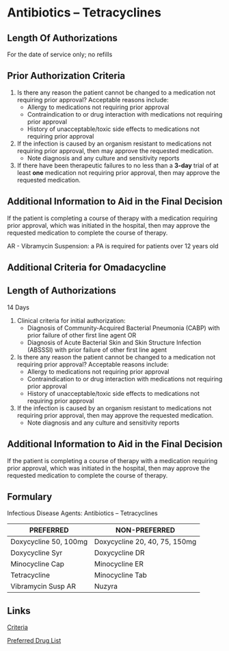 # Antibiotics – Tetracyclines

## Length Of Authorizations

For the date of service only; no refills

## Prior Authorization Criteria

1.  Is there any reason the patient cannot be changed to a medication not requiring prior approval? Acceptable reasons include:
    -   Allergy to medications not requiring prior approval
    -   Contraindication to or drug interaction with medications not requiring prior approval
    -   History of unacceptable/toxic side effects to medications not requiring prior approval
2.  If the infection is caused by an organism resistant to medications not requiring prior approval, then may approve the requested medication.
    -   Note diagnosis and any culture and sensitivity reports
3.  If there have been therapeutic failures to no less than a **3-day** trial of at least **one** medication not requiring prior approval, then may approve the requested medication.

## Additional Information to Aid in the Final Decision

If the patient is completing a course of therapy with a medication requiring prior approval, which was initiated in the hospital, then may approve the requested medication to complete the course of therapy.

AR - Vibramycin Suspension: a PA is required for patients over 12 years old

## Additional Criteria for Omadacycline

## Length of Authorizations

14 Days

1.  Clinical criteria for initial authorization:
    -   Diagnosis of Community-Acquired Bacterial Pneumonia (CABP) with prior failure of other first line agent OR
    -   Diagnosis of Acute Bacterial Skin and Skin Structure Infection (ABSSSI) with prior failure of other first line agent
2.  Is there any reason the patient cannot be changed to a medication not requiring prior approval? Acceptable reasons include:
    -   Allergy to medications not requiring prior approval
    -   Contraindication to or drug interaction with medications not requiring prior approval
    -   History of unacceptable/toxic side effects to medications not requiring prior approval
3.  If the infection is caused by an organism resistant to medications not requiring prior approval, then may approve the requested medication.
    -   Note diagnosis and any culture and sensitivity reports

## Additional Information to Aid in the Final Decision

If the patient is completing a course of therapy with a medication requiring prior approval, which was initiated in the hospital, then may approve the requested medication to complete the course of therapy.

## Formulary

Infectious Disease Agents: Antibiotics – Tetracyclines

| PREFERRED             | NON-PREFERRED                 |
|-----------------------|-------------------------------|
| Doxycycline 50, 100mg | Doxycycline 20, 40, 75, 150mg |
| Doxycycline Syr       | Doxycycline DR                |
| Minocycline Cap       | Minocycline ER                |
| Tetracycline          | Minocycline Tab               |
| Vibramycin Susp AR    | Nuzyra                        |

## Links

[Criteria](https://pharmacy.medicaid.ohio.gov/sites/default/files/20220415_UPDL_Criteria_FINAL_.pdf#page=75)

[Preferred Drug List](https://pharmacy.medicaid.ohio.gov/sites/default/files/20220701_UPDL_FINAL.pdf#page=25)
